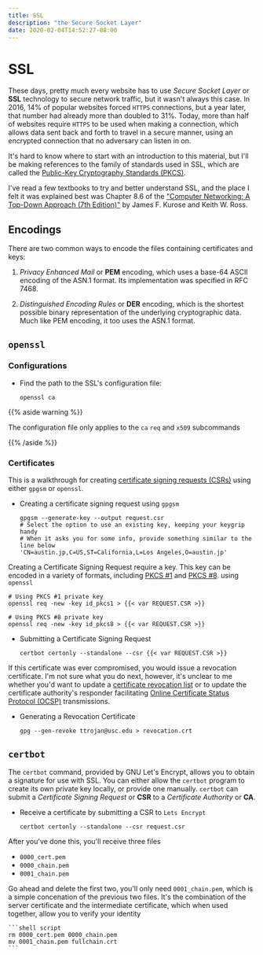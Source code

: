 ```yaml
---
title: SSL
description: "the Secure Socket Layer"
date: 2020-02-04T14:52:27-08:00
---
```


# SSL 

These days, pretty much every website has to use *Secure Socket Layer* or **SSL** technology to secure network traffic, but it wasn't always this case. In 2016, 14% of popular websites forced `HTTPS` connections, but a year later, that number had already more than doubled to 31%. Today, more than half of websites require `HTTPS` to be used when making a connection, which allows data sent back and forth to travel in a secure manner, using an encrypted connection that no adversary can listen in on.

It's hard to know where to start with an introduction to this material, but I'll
be making references to the family of standards used in SSL, which are called
the [Public-Key Cryptography Standards (PKCS)][PKCS].

[PKCS]: https://en.wikipedia.org/wiki/PKCS

I've read a few textbooks to try and better understand SSL, and the place I felt
it was explained best was Chapter 8.6 of the ["Computer Networking: A Top-Down
Approach (7th Edition)"][Computer Networking] by James F. Kurose and Keith W.
Ross.

[Computer Networking]: https://www.amazon.com/dp/1292153598/

## Encodings

There are two common ways to encode the files containing certificates and keys:

1. *Privacy Enhanced Mail* or **PEM** encoding, which uses a base-64 ASCII
   encoding of the ASN.1 format. Its implementation was specified in RFC 7468.

1. *Distinguished Encoding Rules* or **DER** encoding, which is the shortest
   possible binary representation of the underlying cryptographic data. Much
   like PEM encoding, it too uses the ASN.1 format.


## `openssl`

### Configurations

* Find the path to the SSL's configuration file:

    ```shell script
    openssl ca
    ```

{{% aside warning %}}

The configuration file only applies to the `ca` `req` and `x509` subcommands

{{% /aside %}}

### Certificates

This is a walkthrough for creating [certificate signing requests (CSRs)](https://en.wikipedia.org/wiki/Certificate_signing_request) using either `gpgsm` or `openssl`.

* Creating a certificate signing request using `gpgsm`

    ```shell script
    gpgsm --generate-key --output request.csr
    # Select the option to use an existing key, keeping your keygrip handy
    # When it asks you for some info, provide something similar to the line below
    'CN=austin.jp,C=US,ST=California,L=Los Angeles,O=austin.jp'
    ```

Creating a Certificate Signing Request require a key. This key can be encoded in a variety of formats, including [PKCS #1](https://en.wikipedia.org/wiki/PKCS_1) and [PKCS #8](https://en.wikipedia.org/wiki/PKCS_8). using `openssl`

  ```shell script
  # Using PKCS #1 private key
  openssl req -new -key id_pkcs1 > {{< var REQUEST.CSR >}}

  # Using PKCS #8 private key
  openssl req -new -key id_pkcs8 > {{< var REQUEST.CSR >}}
  ```

* Submitting a Certificate Signing Request

    ```shell script
    certbot certonly --standalone --csr {{< var REQUEST.CSR >}}
    ```

If this certificate was ever compromised, you would issue a revocation certificate. I'm not sure what you do next, however, it's unclear to me whether you'd want to update a [certificate revocation list](https://en.wikipedia.org/wiki/Certificate_revocation_list) or to update the certificate authority's responder facilitating [Online Certificate Status Protocol (OCSP)](https://en.wikipedia.org/wiki/Online_Certificate_Status_Protocol) transmissions.

* Generating a Revocation Certificate

    ```shell script
    gpg --gen-revoke ttrojan@usc.edu > revocation.crt
    ```

## `certbot`

The `certbot` command, provided by GNU Let's Encrypt, allows you to obtain a signature for use with SSL. You can either allow the `certbot` program to create its own private key locally, or provide one manually. `certbot` can submit a *Certificate Signing Request* or **CSR** to a *Certificate Authority* or **CA**.

* Receive a certificate by submitting a CSR to `Lets Encrypt`

    ```shell script
    certbot certonly --standalone --csr request.csr
    ```

After you've done this, you'll receive three files

* `0000_cert.pem`
* `0000_chain.pem`
* `0001_chain.pem`

Go ahead and delete the first two, you'll only need `0001_chain.pem`, which is a simple concenation of the previous two files. It's the combination of the server certificate and the intermediate certificate, which when used together, allow you to verify your identity

    ```shell script
    rm 0000_cert.pem 0000_chain.pem
    mv 0001_chain.pem fullchain.crt
    ```

